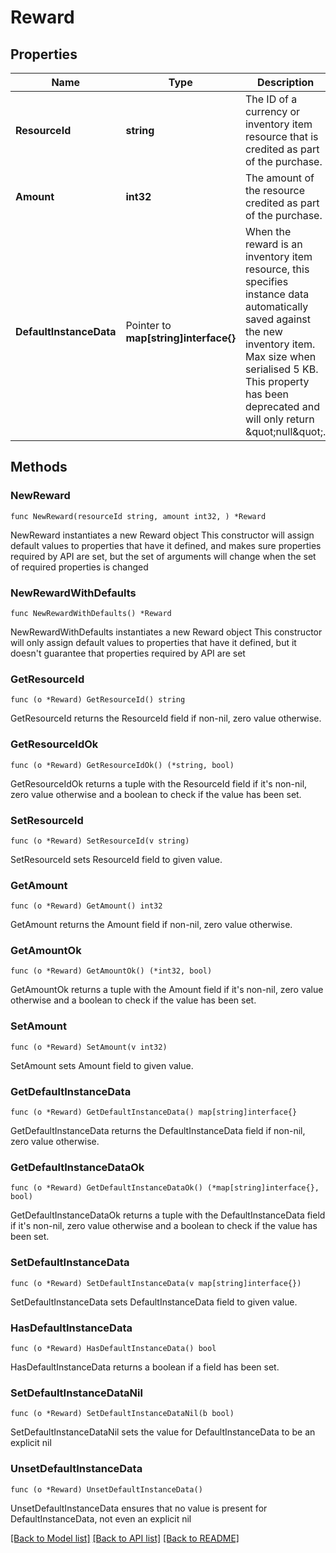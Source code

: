 # Reward

## Properties

Name | Type | Description | Notes
------------ | ------------- | ------------- | -------------
**ResourceId** | **string** | The ID of a currency or inventory item resource that is credited as part of the purchase. | 
**Amount** | **int32** | The amount of the resource credited as part of the purchase. | 
**DefaultInstanceData** | Pointer to **map[string]interface{}** | When the reward is an inventory item resource, this specifies instance data automatically saved against the new inventory item. Max size when serialised 5 KB. This property has been deprecated and will only return \&quot;null\&quot;. | [optional] 

## Methods

### NewReward

`func NewReward(resourceId string, amount int32, ) *Reward`

NewReward instantiates a new Reward object
This constructor will assign default values to properties that have it defined,
and makes sure properties required by API are set, but the set of arguments
will change when the set of required properties is changed

### NewRewardWithDefaults

`func NewRewardWithDefaults() *Reward`

NewRewardWithDefaults instantiates a new Reward object
This constructor will only assign default values to properties that have it defined,
but it doesn't guarantee that properties required by API are set

### GetResourceId

`func (o *Reward) GetResourceId() string`

GetResourceId returns the ResourceId field if non-nil, zero value otherwise.

### GetResourceIdOk

`func (o *Reward) GetResourceIdOk() (*string, bool)`

GetResourceIdOk returns a tuple with the ResourceId field if it's non-nil, zero value otherwise
and a boolean to check if the value has been set.

### SetResourceId

`func (o *Reward) SetResourceId(v string)`

SetResourceId sets ResourceId field to given value.


### GetAmount

`func (o *Reward) GetAmount() int32`

GetAmount returns the Amount field if non-nil, zero value otherwise.

### GetAmountOk

`func (o *Reward) GetAmountOk() (*int32, bool)`

GetAmountOk returns a tuple with the Amount field if it's non-nil, zero value otherwise
and a boolean to check if the value has been set.

### SetAmount

`func (o *Reward) SetAmount(v int32)`

SetAmount sets Amount field to given value.


### GetDefaultInstanceData

`func (o *Reward) GetDefaultInstanceData() map[string]interface{}`

GetDefaultInstanceData returns the DefaultInstanceData field if non-nil, zero value otherwise.

### GetDefaultInstanceDataOk

`func (o *Reward) GetDefaultInstanceDataOk() (*map[string]interface{}, bool)`

GetDefaultInstanceDataOk returns a tuple with the DefaultInstanceData field if it's non-nil, zero value otherwise
and a boolean to check if the value has been set.

### SetDefaultInstanceData

`func (o *Reward) SetDefaultInstanceData(v map[string]interface{})`

SetDefaultInstanceData sets DefaultInstanceData field to given value.

### HasDefaultInstanceData

`func (o *Reward) HasDefaultInstanceData() bool`

HasDefaultInstanceData returns a boolean if a field has been set.

### SetDefaultInstanceDataNil

`func (o *Reward) SetDefaultInstanceDataNil(b bool)`

 SetDefaultInstanceDataNil sets the value for DefaultInstanceData to be an explicit nil

### UnsetDefaultInstanceData
`func (o *Reward) UnsetDefaultInstanceData()`

UnsetDefaultInstanceData ensures that no value is present for DefaultInstanceData, not even an explicit nil

[[Back to Model list]](../README.md#documentation-for-models) [[Back to API list]](../README.md#documentation-for-api-endpoints) [[Back to README]](../README.md)


